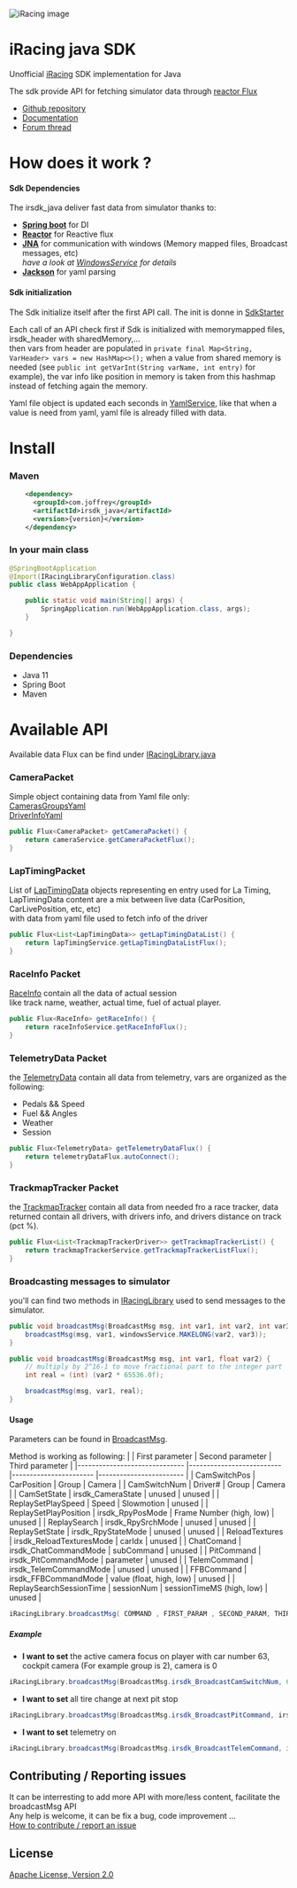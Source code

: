 ![iRacing image](https://www.jayski.com/wp-content/uploads/sites/31/2020/03/14/iRacing.png)

# iRacing java SDK  
Unofficial [iRacing](https://www.iracing.com/) SDK implementation for Java

The sdk provide API for fetching simulator data through [reactor Flux](https://projectreactor.io/) 

* [Github repository](https://github.com/JBonifay/irsdk_java)  
* [Documentation](https://jbonifay.github.io/irsdk_java/)  
* [Forum thread](https://members.iracing.com/jforum/posts/list/3749393.page#12148089)  

# How does it work ?
#### Sdk Dependencies
The irsdk_java deliver fast data from simulator thanks to:
- **[Spring boot](https://spring.io/)** for DI
- **[Reactor](reactor.io)** for Reactive flux
- **[JNA](https://github.com/java-native-access/jna)** for communication with windows (Memory mapped files, Broadcast messages, etc)  
_have a look at [WindowsService](../src/main/java/com/joffrey/irsdkjava/windows/WindowsService.java) for details_
- **[Jackson](https://github.com/FasterXML/jackson)** for yaml parsing

#### Sdk initialization
The Sdk initialize itself after the first API call.
The init is donne in [SdkStarter](../src/main/java/com/joffrey/irsdkjava/model/SdkStarter.java)  

Each call of an API check first if Sdk is initialized with memorymapped files, irsdk_header with sharedMemory,...  
then vars from header are populated in `private final Map<String, VarHeader> vars = new HashMap<>();`
when a value from shared memory is needed (see `public int getVarInt(String varName, int entry)` for example), the var info like position in memory is taken from this hashmap instead of fetching again the memory.

Yaml file object is updated each seconds in [YamlService](../src/main/java/com/joffrey/irsdkjava/yaml/YamlService.java),
like that when a value is need from yaml, yaml file is already filled with data.

# Install
### Maven
```xml
    <dependency>
      <groupId>com.joffrey</groupId>
      <artifactId>irsdk_java</artifactId>
      <version>{version}</version>
    </dependency>
```

### In your main class
```java
@SpringBootApplication
@Import(IRacingLibraryConfiguration.class)
public class WebAppApplication {

    public static void main(String[] args) {
        SpringApplication.run(WebAppApplication.class, args);
    }

}
```


### Dependencies  
- Java 11  
- Spring Boot  
- Maven  


# Available API  
Available data Flux can be find under [IRacingLibrary.java](src/main/java/com/joffrey/irsdkjava/IRacingLibrary.java)

### CameraPacket
Simple object containing data from Yaml file only:  
[CamerasGroupsYaml](../src/main/java/com/joffrey/irsdkjava/yaml/irsdkyaml/CamerasGroupsYaml.java)  
[DriverInfoYaml](../src/main/java/com/joffrey/irsdkjava/yaml/irsdkyaml/DriverInfoYaml.java)  

```java
public Flux<CameraPacket> getCameraPacket() {
    return cameraService.getCameraPacketFlux();
}
```


### LapTimingPacket
List of [LapTimingData](../src/main/java/com/joffrey/irsdkjava/laptiming/model/LapTimingData.java) objects representing en entry used for La Timing,  
LapTimingData content are a mix between live data (CarPosition, CarLivePosition, etc, etc)  
with data from yaml file used to fetch info of the driver 
```java
public Flux<List<LapTimingData>> getLapTimingDataList() {
    return lapTimingService.getLapTimingDataListFlux();
}
```


### RaceInfo Packet
[RaceInfo](../src/main/java/com/joffrey/irsdkjava/raceinfo/model/RaceInfo.java) contain all the data of actual session  
like track name, weather, actual time, fuel of actual player.

```java
public Flux<RaceInfo> getRaceInfo() {
    return raceInfoService.getRaceInfoFlux();
}
```


### TelemetryData Packet
the [TelemetryData](../src/main/java/com/joffrey/irsdkjava/telemetry/model/TelemetryData.java) contain all data from telemetry,  vars are organized as the following:  
- Pedals && Speed  
- Fuel && Angles  
- Weather  
- Session  
```java
public Flux<TelemetryData> getTelemetryDataFlux() {
    return telemetryDataFlux.autoConnect();
}
```

### TrackmapTracker Packet
the [TrackmapTracker](../src/main/java/com/joffrey/irsdkjava/trackmaptracker/model/TrackmapTrackerDriver.java) contain all data from needed fro a race tracker, data returned contain all drivers, with drivers info, and drivers distance on track (pct %).
```java
public Flux<List<TrackmapTrackerDriver>> getTrackmapTrackerList() {
    return trackmapTrackerService.getTrackmapTrackerListFlux();
}
```

### Broadcasting messages to simulator
you'll can find two methods in [IRacingLibrary](../src/main/java/com/joffrey/irsdkjava/IRacingLibrary.java) used to send messages to the simulator.
```java
public void broadcastMsg(BroadcastMsg msg, int var1, int var2, int var3) {
    broadcastMsg(msg, var1, windowsService.MAKELONG(var2, var3));
}

public void broadcastMsg(BroadcastMsg msg, int var1, float var2) {
    // multiply by 2^16-1 to move fractional part to the integer part
    int real = (int) (var2 * 65536.0f);

    broadcastMsg(msg, var1, real);
}
```

#### Usage
Parameters can be found in [BroadcastMsg](../src/main/java/com/joffrey/irsdkjava/model/defines/BroadcastMsg.java).  

Method is working as following:
|                               |       First parameter     |       Second parameter      |     Third parameter     |
|------------------------------ |--------------------------	|-----------------------	  |------------------------ |
| CamSwitchPos                  | CarPosition         	    | Group      	              | Camera       	        |
| CamSwitchNum                  | Driver#           	    | Group      	              | Camera       	        |
| CamSetState                   | irsdk_CameraState 	    | unused     	              | unused       	        |
| ReplaySetPlaySpeed            | Speed             	    | Slowmotion 	              | unused       	        |
| ReplaySetPlayPosition         | irsdk_RpyPosMode    	    | Frame Number (high, low)    | unused       	        |
| ReplaySearch                  | irsdk_RpySrchMode    	    | unused                      | unused       	        |
| ReplaySetState                | irsdk_RpyStateMode   	    | unused                      | unused       	        |
| ReloadTextures                | irsdk_ReloadTexturesMode  | carIdx                      | unused       	        |
| ChatComand                    | irsdk_ChatCommandMode     | subCommand                  | unused       	        |
| PitCommand                    | irsdk_PitCommandMode      | parameter                   | unused       	        |
| TelemCommand                  | irsdk_TelemCommandMode    | unused                      | unused       	        |
| FFBCommand                    | irsdk_FFBCommandMode      | value (float, high, low)    | unused       	        |
| ReplaySearchSessionTime       | sessionNum                | sessionTimeMS (high, low)   | unused       	        |

```java
iRacingLibrary.broadcastMsg( COMMAND , FIRST_PARAM , SECOND_PARAM, THIRD_PARAM);
```

##### Example
- **I want to set** the active camera focus on player with car number 63, cockpit camera (For example group is 2), camera is 0 
```java
iRacingLibrary.broadcastMsg(BroadcastMsg.irsdk_BroadcastCamSwitchNum, 63, 2, 0);
```
- **I want to set** all tire change at next pit stop 
```java
iRacingLibrary.broadcastMsg(BroadcastMsg.irsdk_BroadcastPitCommand, irsdk_PitCommand_ClearTires, 0, 0);
```

- **I want to set** telemetry on 
```java
iRacingLibrary.broadcastMsg(BroadcastMsg.irsdk_BroadcastTelemCommand, irsdk_TelemCommand_Start, 0, 0);
```


## Contributing / Reporting issues
It can be interresting to add more API with more/less content, facilitate the broadcastMsg API  
Any help is welcome, it can be fix a bug, code improvement ...   
[How to contribute / report an issue](CONTRIBUTING.md)

## License
[Apache License, Version 2.0](http://www.apache.org/licenses/LICENSE-2.0.html)

